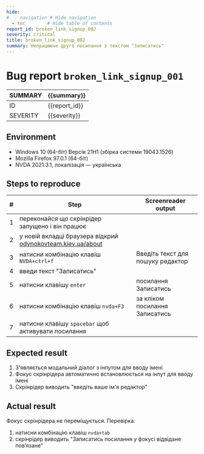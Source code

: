 ```yaml
---
hide:
#  - navigation # Hide navigation
  - toc        # Hide table of contents
report_id: broken_link_signup_002
severity: critical
title: broken_link_signup_002
summary: Непрацююче друге посилання з текстом "Записатись"
---
```

# Bug report `broken_link_signup_001`

SUMMARY|{{summary}}
-|-
ID|{{report_id}}
SEVERITY|{{severity}}

<!--
## Description

Текст посилання, 
самостійно або у контексті оточуючого текстового контента, 
повинен чітко визначати призначення цього посилання.
-->

<!--
Вимога: 

- [WCAG 2.4.4 Link Purpose (In Context)](https://www.w3.org/TR/WCAG21/#link-purpose-in-context)
- [WCAG 4.1.2 Name, Role, Value](https://www.w3.org/TR/WCAG21/#name-role-value)
-->

## Environment

- Windows 10 (64-біт) Версія 21H1 (збірка системи 19043.1526)
- Mozilla Firefox 97.0.1 (64-біт)
- NVDA 2021.3.1, локалізація — українська


## Steps to reproduce

|#|Step|Screenreader output|
-|-|-
1|переконайся що скрінрідер запущено і він працює
2|у новій вкладці браузера відкрий [odynokovteam.kiev.ua/about](http://odynokovteam.kiev.ua/about)
3|натисни комбінацію клавіш `NVDA+ctrl+f`|Введіть текст для пошуку  редактор
4|введи текст "Записатись"
5|натисни клавішу `enter`|посилання    Записатись
6|натисни комбінацію клавіш `nvda+F3`|за кліком  посилання    Записатись
7|натисни клавішу `spacebar` щоб активувати посилання|

## Expected result

1. З'являється модальний діалог з інпутом для вводу імені
1. Фокус скрінрідера автоматично встановлюється на інпут для вводу імені
1. Скрінрідер виводить "введіть ваше ім'я редактор"

## Actual result

Фокус скрінрідера не переміщується. Перевірка:

1. натисни комбінацію клавіш `nvda+tab`
1. скрінрідер виводить "Записатись  посилання  у фокусі  відвідане  пов’язане"
